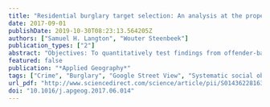 ```yaml
---
title: "Residential burglary target selection: An analysis at the property-level using Google Street View"
date: 2017-09-01
publishDate: 2019-10-30T08:23:13.564205Z
authors: ["Samuel H. Langton", "Wouter Steenbeek"]
publication_types: ["2"]
abstract: "Objectives: To quantitatively test findings from offender-based literature—primarily consisting of small-sample interviews or experimental scenarios with convicted burglars—to investigate the extent to which the physical attributes of residential homes and their immediate surrounding area contribute to the risk of burglary.  Methods: Collecting fresh, micro-level data using Google Street View (GSV) as a tool of Systematic Social Observation (SSO), we utilise a case-control design to isolate property-level effects. Analysis is carried out using conditional logistic regression.  Results: The ease of escape from a property, the extent to which the dwelling is accessible, and the extent to which it is closed to surveillance from neighbours and passers-by are all positively related to burglary risk. There is no evidence that indications of resident wealth are related to the likelihood of victimisation, or that the effect of surveillability varies depending on the extent of collective efficacy in a neighbourhood.  Conclusions: Burglary target selection does not stop at the selection of a target neighbourhood, but certain characteristics of individual properties within the same neighbourhood are in turn indicative of burglary risk. Quantitative analyses partly support findings from the offender-based research on residential burglary. We encourage future research to consider using GSV as a method of collecting fresh data, with the broader aim of explaining criminal behaviour at micro-spatial scales."
featured: false
publication: "*Applied Geography*"
tags: ["Crime", "Burglary", "Google Street View", "Systematic social observation", "Target selection"]
url_pdf: "http://www.sciencedirect.com/science/article/pii/S0143622816304970"
doi: "10.1016/j.apgeog.2017.06.014"
---
```


